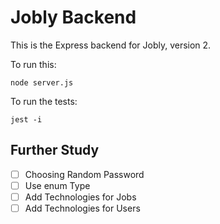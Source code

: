 # Jobly Backend

This is the Express backend for Jobly, version 2.

To run this:

    node server.js
    
To run the tests:

    jest -i

## Further Study

- [ ] Choosing Random Password
- [ ] Use enum Type
- [ ] Add Technologies for Jobs
- [ ] Add Technologies for Users
